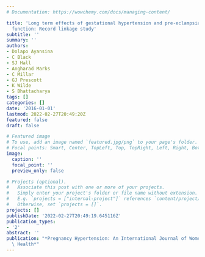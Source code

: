 ```yaml
---
# Documentation: https://wowchemy.com/docs/managing-content/

title: 'Long term effects of gestational hypertension and pre-eclampsia on kidney
  function: Record linkage study'
subtitle: ''
summary: ''
authors:
- Dolapo Ayansina
- C Black
- SJ Hall
- Angharad Marks
- C Millar
- GJ Prescott
- K Wilde
- S Bhattacharya
tags: []
categories: []
date: '2016-01-01'
lastmod: 2022-02-27T20:49:20Z
featured: false
draft: false

# Featured image
# To use, add an image named `featured.jpg/png` to your page's folder.
# Focal points: Smart, Center, TopLeft, Top, TopRight, Left, Right, BottomLeft, Bottom, BottomRight.
image:
  caption: ''
  focal_point: ''
  preview_only: false

# Projects (optional).
#   Associate this post with one or more of your projects.
#   Simply enter your project's folder or file name without extension.
#   E.g. `projects = ["internal-project"]` references `content/project/deep-learning/index.md`.
#   Otherwise, set `projects = []`.
projects: []
publishDate: '2022-02-27T20:49:19.645116Z'
publication_types:
- '2'
abstract: ''
publication: "*Pregnancy Hypertension: An International Journal of Women's Cardiovascular\
  \ Health*"
---
```

